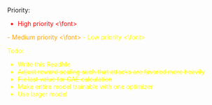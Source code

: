 Priority:
<font color='red'>
- High priority
<\font>
<font color='orange'>
- Medium priority
<\font>
<font color='yellow'>
- Low priority
<\font>

Todo:
- Write this ReadMe
- ~~Adjust reward scaling such that attacks are favored more heavily~~
- ~~Fix last value for GAE calculation~~
- Make entire model trainable with one optimizer
- Use larger model